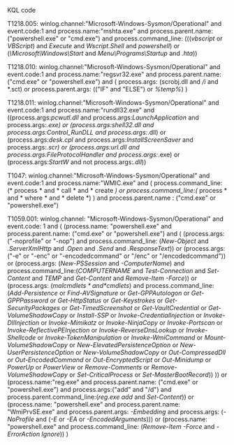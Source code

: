 KQL code

T1218.005:
    winlog.channel:"Microsoft-Windows-Sysmon/Operational"
    and event.code:1
    and process.name:"mshta.exe"
    and process.parent.name: ("powershell.exe" or "cmd.exe")
    and process.command_line: (((*vbscript* or *VBScript*) and *Execute* and *Wscript.Shell* and *powershell*) or (*\\Microsoft\\Windows\\Start* and *Menu\\Programs\\Startup* and *.hta*))

T1218.010:
    winlog.channel:"Microsoft-Windows-Sysmon/Operational"
    and event.code:1
    and process.name:"regsvr32.exe"
    and process.parent.name: ("cmd.exe" or "powershell.exe")
    and (
        process.args: (scrobj.dll and */i* and *.sct)
        or process.parent.args: (("IF" and "ELSE") or *%temp%*)
    )

T1218.011:
    winlog.channel:"Microsoft-Windows-Sysmon/Operational" and event.code:1 and process.name:"rundll32.exe" and ((process.args:*pcwutl.dll* and process.args:*LaunchApplication* and process.args:*.exe) or (process.args:*shell32.dll* and process.args:*Control_RunDLL* and process.args:*.dll) or (process.args:*desk.cpl* and process.args:*InstallScreenSaver* and process.args:*.scr) or (process.args:*url.dll* and process.args:*FileProtocolHandler* and process.args:*.exe) or (process.args:*StartW* and not process.args:*.dll*))

T1047:
    winlog.channel:"Microsoft-Windows-Sysmon/Operational"
    and event.code:1
    and process.name:"WMIC.exe"
    and (
        process.command_line:(* process * and * call * and * create *)
        or process.command_line:(* process * and * where * and  * delete *)
    )
    and process.parent.name : ("cmd.exe" or "powershell.exe")

T1059.001:
    winlog.channel: "Microsoft-Windows-Sysmon/Operational" and event.code: 1 and (
        (process.name: "powershell.exe"
        and process.parent.name: ("cmd.exe" or "powershell.exe")
        and (
            (process.args: ("-noprofile" or "-nop")
            and process.command_line: (*New-Object* and *.ServerXmlHttp* and *.Open* and *.Send* and *.ResponseText*))
            or
            (process.args: ("-e" or "-enc" or "-encodedcommand" or "/enc" or "/encodedcommand"))
            or
            (process.args: (*New-PSSession* and *-ComputerName*)
            and process.command_line:(*COMPUTERNAME* and *Test-Connection* and *Set-Content* and *TEMP* and *Get-Content* and *Remove-Item -Force*))
            or
            (process.args: (*$malcmdlets* and *$cmdlets*)
            and process.command_line:(*Add-Persistence* or *Find-AVSignature* or *Get-GPPAutologon* or *Get-GPPPassword* or *Get-HttpStatus* or *Get-Keystrokes* or *Get-SecurityPackages* or *Get-TimedScreenshot* or *Get-VaultCredential* or *Get-VolumeShadowCopy* or *Install-SSP* or *Invoke-CredentialInjection* or *Invoke-DllInjection* or *Invoke-Mimikatz* or *Invoke-NinjaCopy* or *Invoke-Portscan* or *Invoke-ReflectivePEInjection* or *Invoke-ReverseDnsLookup* or *Invoke-Shellcode* or *Invoke-TokenManipulation* or *Invoke-WmiCommand* or *Mount-VolumeShadowCopy* or *New-ElevatedPersistenceOption* or *New-UserPersistenceOption* or *New-VolumeShadowCopy* or *Out-CompressedDll* or *Out-EncodedCommand* or *Out-EncryptedScript* or *Out-Minidump* or *PowerUp* or *PowerView* or *Remove-Comments* or *Remove-VolumeShadowCopy* or *Set-CriticalProcess* or *Set-MasterBootRecord*))
        ))
        or
        (process.name:"reg.exe"
        and process.parent.name: ("cmd.exe" or "powershell.exe")
        and process.args:("add" and "/d") and process.parent.command_line:(*reg.exe add* and *Set-Content*))
        or
        (process.name: "powershell.exe"
        and process.parent.name: "WmiPrvSE.exe"
        and process.parent.args: *-Embedding* 
        and process.args: (*-NoProfile* and (*-E* or *-EA* or *-EncodedArguments*)))
        or
        (process.name: "powershell.exe"
        and process.command_line: (*Remove-Item* *-Force* and *-ErrorAction Ignore*))
    )